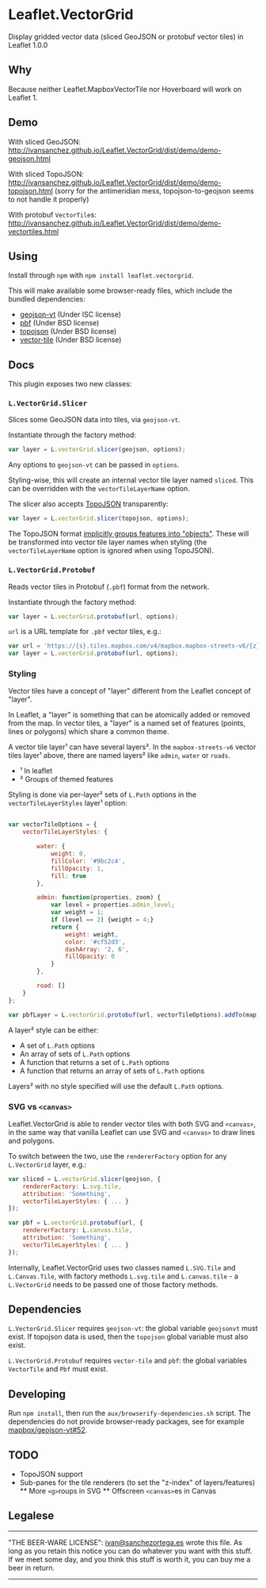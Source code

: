 

# Leaflet.VectorGrid


Display gridded vector data (sliced GeoJSON or protobuf vector tiles) in Leaflet 1.0.0



## Why

Because neither Leaflet.MapboxVectorTile nor Hoverboard will work on Leaflet 1.


## Demo

With sliced GeoJSON: http://ivansanchez.github.io/Leaflet.VectorGrid/dist/demo/demo-geojson.html

With sliced TopoJSON: http://ivansanchez.github.io/Leaflet.VectorGrid/dist/demo/demo-topojson.html (sorry for the antimeridian mess, topojson-to-geojson seems to not handle it properly)

With protobuf `VectorTile`s: http://ivansanchez.github.io/Leaflet.VectorGrid/dist/demo/demo-vectortiles.html


## Using

Install through `npm` with `npm install leaflet.vectorgrid`.

This will make available some browser-ready files, which include the bundled dependencies:

* [geojson-vt](https://github.com/mapbox/geojson-vt) (Under ISC license)
* [pbf](https://github.com/mapbox/pbf) (Under BSD license)
* [topojson](https://github.com/mbostock/topojson) (Under BSD license)
* [vector-tile](https://github.com/mapbox/vector-tile-js) (Under BSD license)

## Docs

This plugin exposes two new classes:

### `L.VectorGrid.Slicer`

Slices some GeoJSON data into tiles, via `geojson-vt`.

Instantiate through the factory method:

```js
var layer = L.vectorGrid.slicer(geojson, options);
```

Any options to `geojson-vt` can be passed in `options`.

Styling-wise, this will create an internal vector tile layer named `sliced`. This can be overridden with the `vectorTileLayerName` option.

The slicer also accepts [TopoJSON](https://github.com/mbostock/topojson) transparently:
```js
var layer = L.vectorGrid.slicer(topojson, options);
```

The TopoJSON format [implicitly groups features into "objects"](https://github.com/mbostock/topojson-specification/blob/master/README.md#215-objects). These will be transformed into vector tile layer names when styling (the `vectorTileLayerName` option is ignored when using TopoJSON).

### `L.VectorGrid.Protobuf`

Reads vector tiles in Protobuf (`.pbf`) format from the network.

Instantiate through the factory method:

```js
var layer = L.vectorGrid.protobuf(url, options);
```

`url` is a URL template for `.pbf` vector tiles, e.g.:

```js
var url = 'https://{s}.tiles.mapbox.com/v4/mapbox.mapbox-streets-v6/{z}/{x}/{y}.vector.pbf';
var layer = L.vectorGrid.protobuf(url, options);
```

### Styling

Vector tiles have a concept of "layer" different from the Leaflet concept of "layer".

In Leaflet, a "layer" is something that can be atomically added or removed from the map. In vector tiles, a "layer" is a named set of features (points, lines or polygons) which share a common theme.

A vector tile layer¹ can have several layers². In the `mapbox-streets-v6` vector tiles layer¹ above, there are named layers² like `admin`, `water` or `roads`.

* ¹ In leaflet
* ² Groups of themed features

Styling is done via per-layer² sets of `L.Path` options in the `vectorTileLayerStyles` layer¹ option:

```js

var vectorTileOptions = {
	vectorTileLayerStyles: {

		water: {
			weight: 0,
			fillColor: '#9bc2c4',
			fillOpacity: 1,
			fill: true
		},

		admin: function(properties, zoom) {
			var level = properties.admin_level;
			var weight = 1;
			if (level == 2) {weight = 4;}
			return {
				weight: weight,
				color: '#cf52d3',
				dashArray: '2, 6',
				fillOpacity: 0
			}
		},

		road: []
	}
};

var pbfLayer = L.vectorGrid.protobuf(url, vectorTileOptions).addTo(map);
```

A layer² style can be either:
* A set of `L.Path` options
* An array of sets of `L.Path` options
* A function that returns a set of `L.Path` options
* A function that returns an array of sets of `L.Path` options

Layers² with no style specified will use the default `L.Path` options.


### SVG vs `<canvas>`

Leaflet.VectorGrid is able to render vector tiles with both SVG and `<canvas>`, in the same way that vanilla Leaflet can use SVG and `<canvas>` to draw lines and polygons.

To switch between the two, use the `rendererFactory` option for any `L.VectorGrid` layer, e.g.:

```js
var sliced = L.vectorGrid.slicer(geojson, {
	rendererFactory: L.svg.tile,
	attribution: 'Something',
	vectorTileLayerStyles: { ... }
});

var pbf = L.vectorGrid.protobuf(url, {
	rendererFactory: L.canvas.tile,
	attribution: 'Something',
	vectorTileLayerStyles: { ... }
});
```

Internally, Leaflet.VectorGrid uses two classes named `L.SVG.Tile` and `L.Canvas.Tile`, with factory methods `L.svg.tile` and `L.canvas.tile` - a `L.VectorGrid` needs to be passed one of those factory methods.


## Dependencies

`L.VectorGrid.Slicer` requires `geojson-vt`: the global variable `geojsonvt` must exist. If topojson data is used, then the `topojson` global variable must also exist.

`L.VectorGrid.Protobuf` requires `vector-tile` and `pbf`: the global variables `VectorTile` and `Pbf` must exist.

## Developing

Run `npm install`, then run the `aux/browserify-dependencies.sh` script. The dependencies do not provide browser-ready packages, see for example [mapbox/geojson-vt#52](https://github.com/mapbox/geojson-vt/pull/52).

## TODO

* TopoJSON support
* Sub-panes for the tile renderers (to set the "z-index" of layers/features)
** More `<g>`roups in SVG
** Offscreen `<canvas>`es in Canvas

## Legalese

----------------------------------------------------------------------------

"THE BEER-WARE LICENSE":
<ivan@sanchezortega.es> wrote this file. As long as you retain this notice you
can do whatever you want with this stuff. If we meet some day, and you think
this stuff is worth it, you can buy me a beer in return.

----------------------------------------------------------------------------

